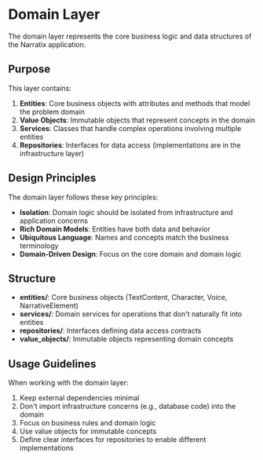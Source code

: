 # Domain Layer

The domain layer represents the core business logic and data structures of the Narratix application.

## Purpose

This layer contains:

1. **Entities**: Core business objects with attributes and methods that model the problem domain
2. **Value Objects**: Immutable objects that represent concepts in the domain
3. **Services**: Classes that handle complex operations involving multiple entities
4. **Repositories**: Interfaces for data access (implementations are in the infrastructure layer)

## Design Principles

The domain layer follows these key principles:

- **Isolation**: Domain logic should be isolated from infrastructure and application concerns
- **Rich Domain Models**: Entities have both data and behavior
- **Ubiquitous Language**: Names and concepts match the business terminology
- **Domain-Driven Design**: Focus on the core domain and domain logic

## Structure

- **entities/**: Core business objects (TextContent, Character, Voice, NarrativeElement)
- **services/**: Domain services for operations that don't naturally fit into entities
- **repositories/**: Interfaces defining data access contracts
- **value_objects/**: Immutable objects representing domain concepts

## Usage Guidelines

When working with the domain layer:

1. Keep external dependencies minimal
2. Don't import infrastructure concerns (e.g., database code) into the domain
3. Focus on business rules and domain logic
4. Use value objects for immutable concepts
5. Define clear interfaces for repositories to enable different implementations 